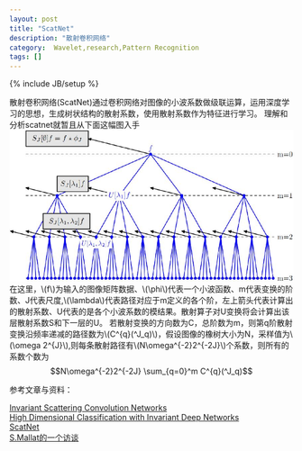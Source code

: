 ```yaml
---
layout: post
title: "ScatNet"
description: "散射卷积网络"
category:  Wavelet,research,Pattern Recognition
tags: []
---
```

{% include JB/setup %}

散射卷积网络(ScatNet)通过卷积网络对图像的小波系数做级联运算，运用深度学习的思想，生成树状结构的散射系数，使用散射系数作为特征进行学习。
理解和分析scatnet就暂且从下面这幅图入手
![scat transform](/images/st.jpg)
在这里，\\(f\\)为输入的图像矩阵数据、\\(\phi\\)代表一个小波函数、m代表变换的阶数、J代表尺度,\\(\lambda\\)代表路径对应于m定义的各个阶，左上箭头代表计算出的散射系数、U代表的是各个小波系数的模结果。散射算子对U变换将会计算出该层散射系数S和下一层的U。
若散射变换的方向数为C，总阶数为m，则第q阶散射变换沿频率递减的路径数为\\(C^{q}(^J_q)\\)，假设图像的橡树大小为N，采样值为\\(\omega 2^{J}\\),则每条散射路径有\\(N\omega^{-2}2^{-2J}\\)个系数，则所有的系数个数为   
$$N\omega^{-2}2^{-2J} \sum_{q=0}^m C^{q}(^J_q)$$  

参考文章与资料：

[Invariant Scattering Convolution Networks](http://arxiv.org/abs/1203.1513)  
[High Dimensional Classification with Invariant Deep Networks](http://www.itsoc.org/resources/media/isit-2013-istanbul/MallatISIT2013.pdf)  
[ScatNet](http://www.di.ens.fr/data/software/scatnet/)  
[S.Mallat的一个访谈](http://www.dailymotion.com/video/x10r1zw_stephane-mallat-mathematicien_tech)  
